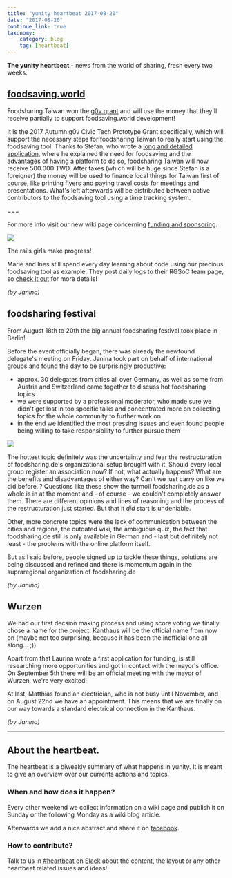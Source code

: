 ```yaml
---
title: "yunity heartbeat 2017-08-20"
date: "2017-08-20"
continue_link: true
taxonomy:
    category: blog
    tag: [heartbeat]
---
```


**The yunity heartbeat** - news from the world of sharing, fresh every two weeks.

## [foodsaving.world](https://foodsaving.world)

Foodsharing Taiwan won the [g0v grant](https://grants.g0v.tw/) and will use the money that they'll receive partially to support foodsaving.world development!

It is the 2017 Autumn g0v Civic Tech Prototype Grant specifically, which will support the necessary steps for foodsharing Taiwan to really start using the foodsaving tool. Thanks to Stefan, who wrote a [long and detailed application](https://goo.gl/DykQfV), where he explained the need for foodsaving and the advantages of having a platform to do so, foodsharing Taiwan will now receive 500.000 TWD. After taxes (which will be huge since Stefan is a foreigner) the money will be used to finance local things for Taiwan first of course, like printing flyers and paying travel costs for meetings and presentations. What's left afterwards will be distributed between active contributors to the foodsaving tool using a time tracking system.

===

For more info visit our new wiki page concerning [funding and sponsoring](https://yunity.atlassian.net/wiki/spaces/FSINT/pages/92879471/Funding+Sponsorships).

![](g0vcivictechprototypegrant.png)

The rails girls make progress!

Marie and Ines still spend every day learning about code using our precious foodsaving tool as example. They post daily logs to their RGSoC team page, so [check it out](https://teams.railsgirlssummerofcode.org/teams/632) for more details!

_(by Janina)_

## foodsharing festival

From August 18th to 20th the big annual foodsharing festival took place in Berlin!

Before the event officially began, there was already the newfound delegate's meeting on Friday. Janina took part on behalf of international groups and found the day to be surprisingly productive:
* approx. 30 delegates from cities all over Germany, as well as some from Austria and Switzerland came together to discuss hot foodsharing topics
* we were supported by a professional moderator, who made sure we didn't get lost in too specific talks and concentrated more on collecting topics for the whole community to further work on
* in the end we identified the most pressing issues and even found people being willing to take responsibility to further pursue them

![](delegates.jpg)

The hottest topic definitely was the uncertainty and fear the restructuration of foodsharing.de's organizational setup brought with it. Should every local group register an association now? If not, what actually happens? What are the benefits and disadvantages of either way? Can't we just carry on like we did before..? Questions like these show the turmoil foodsharing.de as a whole is in at the moment and - of course - we couldn't completely answer them. There are different opinions and lines of reasoning and the process of the restructuration just started. But that it _did_ start is undeniable.

Other, more concrete topics were the lack of communication between the cities and regions, the outdated wiki, the ambiguous quiz, the fact that foodsharing.de still is only available in German and - last but definitely not least - the problems with the online platform itself.

But as I said before, people signed up to tackle these things, solutions are being discussed and refined and there is momentum again in the supraregional organization of foodsharing.de

_(by Janina)_

## Wurzen

We had our first decsion making process and using score voting we finally chose a name for the project: Kanthaus will be the official name from now on (maybe not too surprising, because it has been the inofficial one all along... ;))

Apart from that Laurina wrote a first application for funding, is still researching more opportunities and got in contact with the mayor's office. On September 5th there will be an official meeting with the mayor of Wurzen, we're very excited!

At last, Matthias found an electrician, who is not busy until November, and on August 22nd we have an appointment. This means that we are finally on our way towards a standard electrical connection in the Kanthaus.

_(by Janina)_

---

## About the heartbeat.

The heartbeat is a biweekly summary of what happens in yunity. It is meant to give an overview over our currents actions and topics.

### When and how does it happen?

Every other weekend we collect information on a wiki page and publish it on Sunday or the following Monday as a wiki blog article.

Afterwards we add a nice abstract and share it on [facebook](https://www.facebook.com/yunity.org/).

### How to contribute?

Talk to us in [#heartbeat](https://yunity.slack.com/messages/heartbeat/) on [Slack](https://slackin.yunity.org) about the content, the layout or any other heartbeat related issues and ideas!
